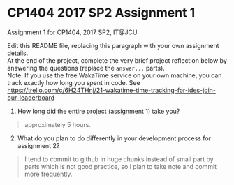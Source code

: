 # CP1404 2017 SP2 Assignment 1
Assignment 1 for CP1404, 2017 SP2, IT@JCU

Edit this README file, replacing this paragraph with your own assignment details.  
At the end of the project, complete the very brief project reflection below by answering the questions (replace the `answer...` parts).  
Note: If you use the free WakaTime service on your own machine, you can track exactly how long you spent in code. See https://trello.com/c/6H24THnj/21-wakatime-time-tracking-for-ides-join-our-leaderboard

1. How long did the entire project (assignment 1) take you?
> approximately 5 hours. 



2. What do you plan to do  differently in your development process for assignment 2?
> I tend to commit to github in huge chunks instead of small part by parts which is not good practice, so i plan to take note and commit more frequently.
